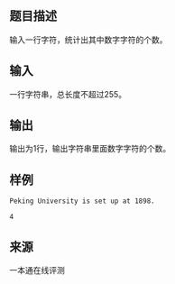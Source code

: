 ## 题目描述

输入一行字符，统计出其中数字字符的个数。

## 输入

一行字符串，总长度不超过255。

## 输出

输出为1行，输出字符串里面数字字符的个数。

## 样例

```input1
Peking University is set up at 1898.
```

```output1
4
```


 ## 来源

 一本通在线评测 